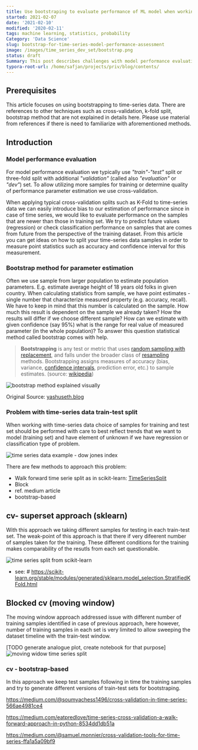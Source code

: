 ```yaml
---
title: Use bootstraping to evaluate performance of ML model when working on time-series type of data
started: 2021-02-07
date: '2021-02-10'
modified: '2020-02-11'
tags: machine learning, statistics, probability
Category: 'Data Science'
slug: bootstrap-for-time-series-model-performance-assessment
image: /images/time_series_dev_set/bootstrap.png
status: draft
Summary: This post describes challenges with model performance evaluation when working with time-series type of data. Cross-validation is a handy technique that can be used to estimate accuracy of measured model performance scores e.g. by calculating spread of scores for different cross-validation folds. However, for the time-series type of data dedicated types of train-test dataset splits for cross validation needs to be used. This article presents train-tests splits method, inspired by bootstrapping that can be used for efficient model performance estimation.
typora-root-url: /home/safjan/projects/priv/blog/contents/
---
```

## Prerequisites

This article focuses on using bootstrapping to time-series data. There are references to other techniques such as cross-validation, k-fold split, bootstrap method that are not explained in details here. Please use material from references if there is need to familiarize with aforementioned methods.

## Introduction

### Model performance evaluation

For model performance evaluation we typically use *"train"-"test"* split or three-fold split with additional *"validation"* (called also *"evaluation"* or *"dev"*) set. To allow utilizing more samples for training or determine quality of performance parameter estimation we use cross-validation.

When applying typical cross-validation splits such as K-Fold to time-series data we can easily introduce bias to our estimation of performance since in case of time series, we would like to evaluate performance on the samples that are newer than those in training set. We try to predict future values (regression) or check classification performance on samples that are comes from future from the perspective of the training dataset. From this article you can get ideas on how to split your time-series data samples in order to measure point statistics such as accuracy and confidence interval for this measurement.

### Bootstrap method for parameter estimation

Often we use sample from larger population to estimate population parameters. E.g. estimate average height of 18 years old folks in given country. When calculating statistics from sample, we have point estimates - single number that characterize measured property (e.g. accuracy, recall). We have to keep in mind that this number is calculated on the sample. How much this result is dependent on the sample we already taken? How the results will differ if we choose different sample? How can we estimate with given confidence (say 95%) what is the range for real value of measured parameter (in the whole population)? To answer this question statistical method called bootstrap comes with help.

> **Bootstrapping** is any test or metric that uses [random sampling with replacement](https://en.wikipedia.org/wiki/Sampling_(statistics)#Replacement_of_selected_units), and falls under the broader class of [resampling](https://en.wikipedia.org/wiki/Resampling_(statistics)) methods. Bootstrapping assigns measures of accuracy (bias, variance, [confidence intervals](https://en.wikipedia.org/wiki/Confidence_interval), prediction error, etc.) to sample estimates. (source: [wikipedia](https://en.wikipedia.org/wiki/Bootstrapping_(statistics)))

![bootstrap method explained visually](/images/time_series_dev_set/bootstrap.png)

Original Source: [yashuseth.blog](https://yashuseth.blog/2017/12/02/bootstrapping-a-resampling-method-in-statistics/)

### Problem with time-series data train-test split

When working with time-series data choice of samples for training and test set should be performed with care to best reflect trends that we want to model (training set) and have element of unknown if we have regression or classification type of problem.

![time series data example - dow jones index](/images/time_series_dev_set/time_series_example.png)



There are few methods to approach this problem:

- Walk forward time serie split as in scikit-learn: [TimeSeriesSplit](https://scikit-learn.org/stable/modules/generated/sklearn.model_selection.TimeSeriesSplit.html)
- Block
- ref. medium article
- bootstrap-based

## cv- superset approach (sklearn)

With this approach we taking different samples for testing in each train-test set. The weak-point of this approach is that there if very difeerent number of samples taken for the training. These different conditions for the training makes comparability of the resutls from each set questionable.

![time series split from scikit-learn](/images/time_series_dev_set/sphx_glr_plot_cv_indices_010.png)

  - see: #  https://scikit-learn.org/stable/modules/generated/sklearn.model_selection.StratifiedKFold.html
##  Blocked cv (moving window)

The moving window approach addressed issue with different number of training samples identified in case of previous approach, here however, number of training samples in each set is very limited to allow sweeping the dataset timeline with the train-test window.

[TODO generate analogue plot, create notebook for that purpose]
![moving widow time series split](/images/time_series_dev_set/sphx_glr_plot_cv_indices_010.png)

### cv - bootstrap-based

In this approach we keep test samples following in time the training samples and try to generate different versions of train-test sets for bootstraping.



https://medium.com/@soumyachess1496/cross-validation-in-time-series-566ae4981ce4

https://medium.com/eatpredlove/time-series-cross-validation-a-walk-forward-approach-in-python-8534dd1db51a

https://medium.com/@samuel.monnier/cross-validation-tools-for-time-series-ffa1a5a09bf9